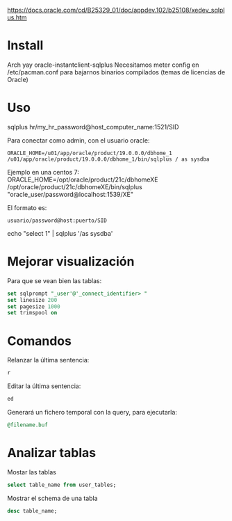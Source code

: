 <https://docs.oracle.com/cd/B25329_01/doc/appdev.102/b25108/xedev_sqlplus.htm>

# Install

Arch
yay oracle-instantclient-sqlplus
Necesitamos meter config en /etc/pacman.conf para bajarnos binarios compilados (temas de licencias de Oracle)

# Uso

sqlplus hr/my_hr_password@host_computer_name:1521/SID

Para conectar como admin, con el usuario oracle:

```
ORACLE_HOME=/u01/app/oracle/product/19.0.0.0/dbhome_1 /u01/app/oracle/product/19.0.0.0/dbhome_1/bin/sqlplus / as sysdba
```

Ejemplo en una centos 7:
ORACLE_HOME=/opt/oracle/product/21c/dbhomeXE /opt/oracle/product/21c/dbhomeXE/bin/sqlplus "oracle_user/password@localhost:1539/XE"

El formato es:

```
usuario/password@host:puerto/SID
```

echo "select 1" | sqlplus '/as sysdba'

# Mejorar visualización

Para que se vean bien las tablas:

```sql
set sqlprompt "_user'@'_connect_identifier> "
set linesize 200
set pagesize 1000
set trimspool on
```

# Comandos

Relanzar la última sentencia:

```sql
r
```

Editar la última sentencia:

```sql
ed
```

Generará un fichero temporal con la query, para ejecutarla:

```sql
@filename.buf
```

# Analizar tablas

Mostar las tablas

```sql
select table_name from user_tables;
```

Mostrar el schema de una tabla

```sql
desc table_name;
```
